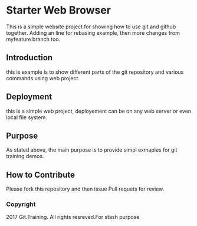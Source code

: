 # Starter Web Browser

This is a simple website project for
showing how to use git and github together.
Adding an line for rebasing example, then more changes from myfeature branch too.

## Introduction

this is example is to show different parts 
of the git repository and various commands
using web project.

## Deployment

this is a simple web project, deployement can be
on any web server or even local file system.

## Purpose

As stated above, the main purpose is to provide simpl exmaples 
for git training demos.

## How to Contribute

Please fork this repository and then issue 	Pull requets for review.

### Copyright	

2017  Git.Training. All rights resreved.For stash purpose